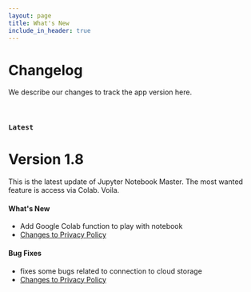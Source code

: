```yaml
---
layout: page
title: What's New
include_in_header: true
---
```


# Changelog
We describe our changes to track the app version here.

<br>

### `Latest`
# **Version 1.8**
This is the latest update of Jupyter Notebook Master. The most wanted feature is access via Colab. Voila.

#### What's New
- Add Google Colab function to play with notebook
- [Changes to Privacy Policy](notebook/privacypolicy)

#### Bug Fixes
- fixes some bugs related to connection to cloud storage
- [Changes to Privacy Policy](notebook/privacypolicy)

<br>
